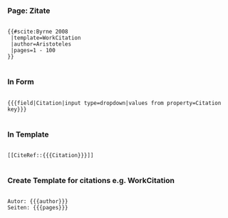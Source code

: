### Page: Zitate 
<pre>
<code>
{{#scite:Byrne 2008
 |template=WorkCitation
 |author=Aristoteles
 |pages=1 - 100
}}
</code>
</pre>

### In Form
<pre>
<code>
{{{field|Citation|input type=dropdown|values from property=Citation key}}}
</code>
</pre>

### In Template
<pre>
<code>
[[CiteRef::{{{Citation}}}]]
</code>
</pre>

### Create Template for citations e.g. WorkCitation
<pre>
<code>
Autor: {{{author}}}
Seiten: {{{pages}}}
</code>
</pre>